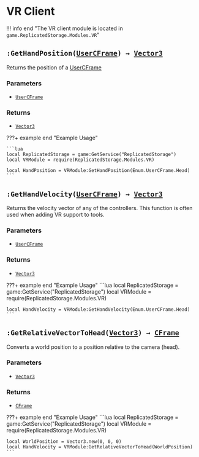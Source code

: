 [UserCFrame]: https://create.roblox.com/docs/reference/engine/enums/UserCFrame
[CFrame]: https://create.roblox.com/docs/reference/engine/datatypes/CFrame 
[Vector3]: https://create.roblox.com/docs/reference/engine/datatypes/Vector3 
# VR Client
!!! info end "The VR client module is located in `game.ReplicatedStorage.Modules.VR`"

## `:GetHandPosition(`[`UserCFrame`][UserCFrame]`) → `[`Vector3`][Vector3]
Returns the position of a [UserCFrame][UserCFrame]

### Parameters
* [`UserCFrame`][UserCFrame]

### Returns
* [`Vector3`][Vector3]

???+ example end "Example Usage"

    ```lua
    local ReplicatedStorage = game:GetService("ReplicatedStorage")
    local VRModule = require(ReplicatedStorage.Modules.VR)

    local HandPosition = VRModule:GetHandPosition(Enum.UserCFrame.Head)
    ```

## `:GetHandVelocity(`[`UserCFrame`][UserCFrame]`) → `[`Vector3`][Vector3]
Returns the velocity vector of any of the controllers. This function is often used when adding VR support to tools.

### Parameters
* [`UserCFrame`][UserCFrame]

### Returns
* [`Vector3`][Vector3]

???+ example end "Example Usage"
    ```lua
    local ReplicatedStorage = game:GetService("ReplicatedStorage")
    local VRModule = require(ReplicatedStorage.Modules.VR)

    local HandVelocity = VRModule:GetHandVelocity(Enum.UserCFrame.Head)
    ```

## `:GetRelativeVectorToHead(`[`Vector3`][Vector3]`) → `[`CFrame`][CFrame]
Converts a world position to a position relative to the camera (head).

### Parameters
* [`Vector3`][Vector3]

### Returns
* [`CFrame`][CFrame]

???+ example end "Example Usage"
    ```lua
    local ReplicatedStorage = game:GetService("ReplicatedStorage")
    local VRModule = require(ReplicatedStorage.Modules.VR)

    local WorldPosition = Vector3.new(0, 0, 0)
    local HandVelocity = VRModule:GetRelativeVectorToHead(WorldPosition)
    ```